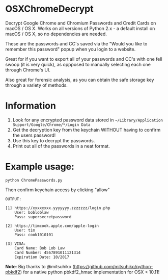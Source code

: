 # OSXChromeDecrypt
Decrypt Google Chrome and Chromium Passwords and Credit Cards on macOS / OS X. Works on all versions of Python 2.x - a default install on macOS / OS X, so no dependencies are needed.

These are the passwords and CC's saved via the "Would you like to remember this password" popup when you login to a website.

Great for if you want to export all of your passwords and CC's with one fell swoop (it is very quick), as oppposed to manually selecting each one through Chrome's UI.

Also great for forensic analysis, as you can obtain the safe storage key through a variety of methods.

# Information

1. Look for any encrypted password data stored in ```~/Library/Application Support/Google/Chrome/*/Login Data``` 
2. Get the decryption key from the keychain WITHOUT having to confirm the users password!
3. Use this key to decrypt the passwords.
4. Print out all of the passwords in a neat format.
  
# Example usage: 

```python ChromePasswords.py``` 

Then confirm keychain access by clicking "allow"

```
OUTPUT:

[1] https://xxxxxxxx.yyyyyyy.zzzzzzz/login.php
	User: bobloblaw
	Pass: supersecretpassword
  
[2] https://timcook.apple.com/apple-login
	User: tim
	Pass: cook1010101

[3] VISA: 
	Card Name: Bob Lob Law
	Card Number: 4567891011121314
	Expiration Date: 10/2017
```

**Note**: Big thanks to @mitsuhiko (https://github.com/mitsuhiko/python-pbkdf2) for a native python pbkdf2_hmac implementation for OSX < 10.11!